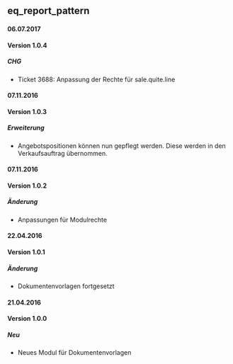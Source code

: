 ## eq_report_pattern 


#### 06.07.2017
#### Version 1.0.4
##### CHG
- Ticket 3688: Anpassung der Rechte für sale.quite.line


#### 07.11.2016
#### Version 1.0.3
##### Erweiterung
- Angebotspositionen können nun gepflegt werden. Diese werden in den Verkaufsauftrag übernommen.

#### 07.11.2016
#### Version 1.0.2
##### Änderung
- Anpassungen für Modulrechte


#### 22.04.2016
#### Version 1.0.1
##### Änderung
- Dokumentenvorlagen fortgesetzt

#### 21.04.2016
#### Version 1.0.0
##### Neu
- Neues Modul für Dokumentenvorlagen